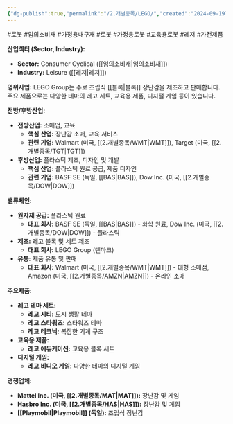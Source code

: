 ```yaml
---
{"dg-publish":true,"permalink":"/2.개별종목/LEGO/","created":"2024-09-19T14:36:46.867+09:00","updated":"2025-07-29T21:37:04.840+09:00"}
---
```


#로봇  #임의소비재 #가정용내구재 #로봇 #가정용로봇 #교육용로봇 #레저 #가전제품

**산업섹터 (Sector, Industry):**

- **Sector:** Consumer Cyclical ([[임의소비재\|임의소비재]])
- **Industry:** Leisure ([[레저\|레저]])

**영위사업:** LEGO Group는 주로 조립식 [[블록\|블록]] 장난감을 제조하고 판매합니다. 주요 제품으로는 다양한 테마의 레고 세트, 교육용 제품, 디지털 게임 등이 있습니다.

**전방/후방산업:**

- **전방산업:** 소매업, 교육
    - **핵심 산업:** 장난감 소매, 교육 서비스
    - **관련 기업:** Walmart (미국, [[2.개별종목/WMT\|WMT]]), Target (미국, [[2.개별종목/TGT\|TGT]])
- **후방산업:** 플라스틱 제조, 디자인 및 개발
    - **핵심 산업:** 플라스틱 원료 공급, 제품 디자인
    - **관련 기업:** BASF SE (독일, [[BAS\|BAS]]), Dow Inc. (미국, [[2.개별종목/DOW\|DOW]])

**밸류체인:**

- **원자재 공급:** 플라스틱 원료
    - **대표 회사:** BASF SE (독일, [[BAS\|BAS]]) - 화학 원료, Dow Inc. (미국, [[2.개별종목/DOW\|DOW]]) - 플라스틱
- **제조:** 레고 블록 및 세트 제조
    - **대표 회사:** LEGO Group (덴마크)
- **유통:** 제품 유통 및 판매
    - **대표 회사:** Walmart (미국, [[2.개별종목/WMT\|WMT]]) - 대형 소매점, Amazon (미국, [[2.개별종목/AMZN\|AMZN]]) - 온라인 소매

**주요제품:**

- **레고 테마 세트:**
    - **레고 시티:** 도시 생활 테마
    - **레고 스타워즈:** 스타워즈 테마
    - **레고 테크닉:** 복잡한 기계 구조
- **교육용 제품:**
    - **레고 에듀케이션:** 교육용 블록 세트
- **디지털 게임:**
    - **레고 비디오 게임:** 다양한 테마의 디지털 게임

**경쟁업체:**

- **Mattel Inc. (미국, [[2.개별종목/MAT\|MAT]]):** 장난감 및 게임
- **Hasbro Inc. (미국, [[2.개별종목/HAS\|HAS]]):** 장난감 및 게임
- **[[Playmobil\|Playmobil]] (독일):** 조립식 장난감
